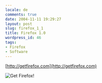 ```yaml
---
locale: de
comments: true
date: 2004-11-11 19:29:27
layout: post
slug: firefox_1_1
title: Firefox 1.0
wordpress_id: 46
tags:
- Firefox
- Software
---
```


[http://getfirefox.com](http://getfirefox.com)





![Get Firefox!](http://www.spreadfirefox.com/community/images/affiliates/Buttons/180x60/get.gif)
